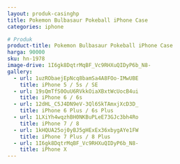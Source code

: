 ```yaml
---
layout: produk-casinghp
title: Pokemon Bulbasaur Pokeball iPhone Case
categories: iphone

# Produk
product-title: Pokemon Bulbasaur Pokeball iPhone Case
harga: 90000
sku: hn-1978
image-drive: 1I6gk8DqtrMqBF_Vc9RHXuQIDyP6b_N8-
gallery:
  - url: 1uzRObaejEpNcq8bamSa4A8FOo-IMwUBE
    title: iPhone 5 / 5s / SE
  - url: 19sQmTfS0OuU6RVkkOiaXBxtWcUocB4ui
    title: iPhone 6 / 6s
  - url: 12dHL_C5J4DN9eV-3Ql6SkTAmxjXcD3D_
    title: iPhone 6 Plus / 6s Plus
  - url: 1LXiYh4wqzhBH0NKBuPLeE73GJc3bh4Ro
    title: iPhone 7 / 8
  - url: 1kHQUA25oj0yBJ5gHExEx36xbygAYe1FW
    title: iPhone 7 Plus / 8 Plus
  - url: 1I6gk8DqtrMqBF_Vc9RHXuQIDyP6b_N8-
    title: iPhone X
---
```


